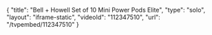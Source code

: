 {
    "title": "Bell + Howell Set of 10 Mini Power Pods Elite",
    "type": "solo",
    "layout": "iframe-static",
    "videoId": "112347510",
    "url": "\/tvpembed\/112347510"
}